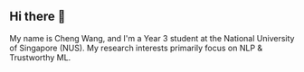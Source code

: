 ## Hi there 👋

My name is Cheng Wang, and I'm a Year 3 student at the National University of Singapore (NUS). My research interests primarily focus on NLP & Trustworthy ML.
